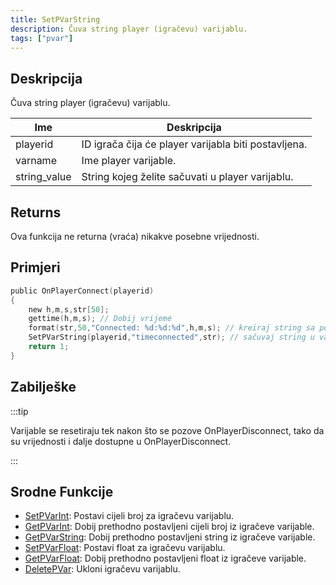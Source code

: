 ```yaml
---
title: SetPVarString
description: Čuva string player (igračevu) varijablu.
tags: ["pvar"]
---
```


## Deskripcija

Čuva string player (igračevu) varijablu.

| Ime          | Deskripcija                                          |
| ------------ | ---------------------------------------------------- |
| playerid     | ID igrača čija će player varijabla biti postavljena. |
| varname      | Ime player varijable.                                |
| string_value | String kojeg želite sačuvati u player varijablu.     |

## Returns

Ova funkcija ne returna (vraća) nikakve posebne vrijednosti.

## Primjeri

```c
public OnPlayerConnect(playerid)
{
    new h,m,s,str[50];
    gettime(h,m,s); // Dobij vrijeme
    format(str,50,"Connected: %d:%d:%d",h,m,s); // kreiraj string sa povezanim vremenom
    SetPVarString(playerid,"timeconnected",str); // sačuvaj string u varijablu igrača
    return 1;
}
```

## Zabilješke

:::tip

Varijable se resetiraju tek nakon što se pozove OnPlayerDisconnect, tako da su vrijednosti i dalje dostupne u OnPlayerDisconnect.

:::

## Srodne Funkcije

- [SetPVarInt](SetPVarInt): Postavi cijeli broj za igračevu varijablu.
- [GetPVarInt](GetPVarInt): Dobij prethodno postavljeni cijeli broj iz igračeve varijable.
- [GetPVarString](GetPVarString): Dobij prethodno postavljeni string iz igračeve varijable.
- [SetPVarFloat](SetPVarFloat): Postavi float za igračevu varijablu.
- [GetPVarFloat](GetPVarFloat): Dobij prethodno postavljeni float iz igračeve varijable.
- [DeletePVar](DeletePVar): Ukloni igračevu varijablu.
